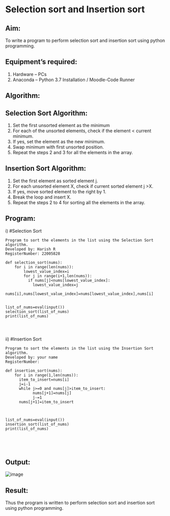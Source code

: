# Selection sort and Insertion sort
## Aim:
To write a program to perform selection sort and insertion sort using python programming.
## Equipment’s required:
1.	Hardware – PCs
2.	Anaconda – Python 3.7 Installation / Moodle-Code Runner
## Algorithm:
## Selection Sort Algorithm:
1.	Set the first unsorted element as the minimum
2.	For each of the unsorted elements, check if the element < current minimum.
3.	If yes, set the element as the new minimum.
4.	Swap minimum with first unsorted position.
5.	Repeat the steps 2 and 3 for all the elements in the array.
## Insertion Sort Algorithm:
1.	Set the first element as sorted element j.
2.	For each unsorted element X, check if current sorted element j >X.
3.	If yes, move sorted element to the right by 1.
4.	Break the loop and insert X.
5.	Repeat the steps 2 to 4 for sorting all the elements in the array.
## Program:
i)	#Selection Sort
```
Program to sort the elements in the list using the Selection Sort algorithm.
Developed by: Harish R
RegisterNumber: 22005828

def selection_sort(nums):
    for i in range(len(nums)):
        lowest_value_index=i
        for j in range(i+1,len(nums)):
          if nums[j]<nums[lowest_value_index]:
            lowest_value_index=j
        nums[i],nums[lowest_value_index]=nums[lowest_value_index],nums[i]
      
      
list_of_nums=eval(input())
selection_sort(list_of_nums)
print(list_of_nums)




```
ii)	#Insertion Sort
```
Program to sort the elements in the list using the Insertion Sort algorithm.
Developed by: your name
RegisterNumber: 

def insertion_sort(nums):
    for i in range(1,len(nums)):
      item_to_insert=nums[i]
      j=i-1
      while j>=0 and nums[j]>item_to_insert:
            nums[j+1]=nums[j]
            j-=1
      nums[j+1]=item_to_insert
      
      
      
list_of_nums=eval(input())
insertion_sort(list_of_nums)
print(list_of_nums)





```

## Output:
![image](https://user-images.githubusercontent.com/117935868/214640087-f3c26d23-af1a-49e5-8361-971bc92de4d4.png)


## Result:
Thus the program is written to perform selection sort and insertion sort using python programming.

